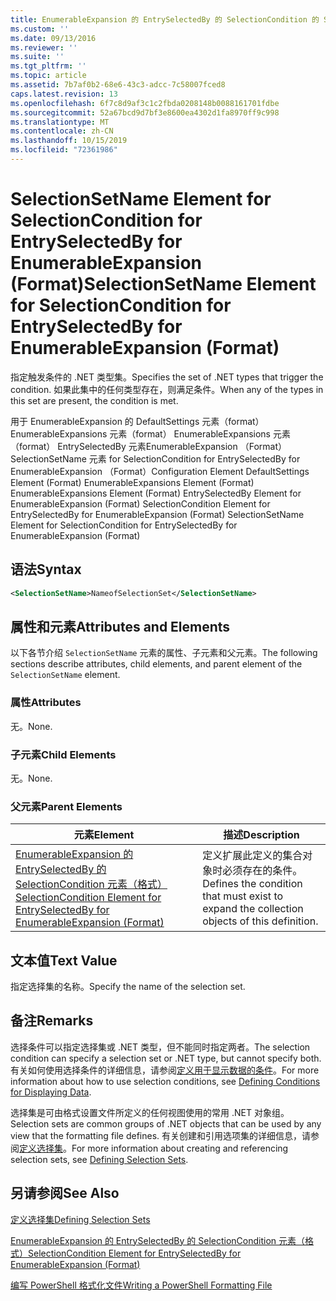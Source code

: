 ```yaml
---
title: EnumerableExpansion 的 EntrySelectedBy 的 SelectionCondition 的 SelectionSetName 元素（格式） |Microsoft Docs
ms.custom: ''
ms.date: 09/13/2016
ms.reviewer: ''
ms.suite: ''
ms.tgt_pltfrm: ''
ms.topic: article
ms.assetid: 7b7af0b2-68e6-43c3-adcc-7c58007fced8
caps.latest.revision: 13
ms.openlocfilehash: 6f7c8d9af3c1c2fbda0208148b0088161701fdbe
ms.sourcegitcommit: 52a67bcd9d7bf3e8600ea4302d1fa8970ff9c998
ms.translationtype: MT
ms.contentlocale: zh-CN
ms.lasthandoff: 10/15/2019
ms.locfileid: "72361986"
---
```

# <a name="selectionsetname-element-for-selectioncondition-for-entryselectedby-for-enumerableexpansion-format"></a><span data-ttu-id="9de02-102">SelectionSetName Element for SelectionCondition for EntrySelectedBy for EnumerableExpansion (Format)</span><span class="sxs-lookup"><span data-stu-id="9de02-102">SelectionSetName Element for SelectionCondition for EntrySelectedBy for EnumerableExpansion (Format)</span></span>

<span data-ttu-id="9de02-103">指定触发条件的 .NET 类型集。</span><span class="sxs-lookup"><span data-stu-id="9de02-103">Specifies the set of .NET types that trigger the condition.</span></span> <span data-ttu-id="9de02-104">如果此集中的任何类型存在，则满足条件。</span><span class="sxs-lookup"><span data-stu-id="9de02-104">When any of the types in this set are present, the condition is met.</span></span>

<span data-ttu-id="9de02-105">用于 EnumerableExpansion 的 DefaultSettings 元素（format） EnumerableExpansions 元素（format） EnumerableExpansions 元素（format） EntrySelectedBy 元素EnumerableExpansion （Format） SelectionSetName 元素 for SelectionCondition for EntrySelectedBy for EnumerableExpansion （Format）</span><span class="sxs-lookup"><span data-stu-id="9de02-105">Configuration Element DefaultSettings Element (Format) EnumerableExpansions Element (Format) EnumerableExpansions Element (Format) EntrySelectedBy Element for EnumerableExpansion (Format) SelectionCondition Element for EntrySelectedBy for EnumerableExpansion (Format) SelectionSetName Element for SelectionCondition for EntrySelectedBy for EnumerableExpansion (Format)</span></span>

## <a name="syntax"></a><span data-ttu-id="9de02-106">语法</span><span class="sxs-lookup"><span data-stu-id="9de02-106">Syntax</span></span>

```xml
<SelectionSetName>NameofSelectionSet</SelectionSetName>
```

## <a name="attributes-and-elements"></a><span data-ttu-id="9de02-107">属性和元素</span><span class="sxs-lookup"><span data-stu-id="9de02-107">Attributes and Elements</span></span>

<span data-ttu-id="9de02-108">以下各节介绍 `SelectionSetName` 元素的属性、子元素和父元素。</span><span class="sxs-lookup"><span data-stu-id="9de02-108">The following sections describe attributes, child elements, and parent element of the `SelectionSetName` element.</span></span>

### <a name="attributes"></a><span data-ttu-id="9de02-109">属性</span><span class="sxs-lookup"><span data-stu-id="9de02-109">Attributes</span></span>

<span data-ttu-id="9de02-110">无。</span><span class="sxs-lookup"><span data-stu-id="9de02-110">None.</span></span>

### <a name="child-elements"></a><span data-ttu-id="9de02-111">子元素</span><span class="sxs-lookup"><span data-stu-id="9de02-111">Child Elements</span></span>

<span data-ttu-id="9de02-112">无。</span><span class="sxs-lookup"><span data-stu-id="9de02-112">None.</span></span>

### <a name="parent-elements"></a><span data-ttu-id="9de02-113">父元素</span><span class="sxs-lookup"><span data-stu-id="9de02-113">Parent Elements</span></span>

|<span data-ttu-id="9de02-114">元素</span><span class="sxs-lookup"><span data-stu-id="9de02-114">Element</span></span>|<span data-ttu-id="9de02-115">描述</span><span class="sxs-lookup"><span data-stu-id="9de02-115">Description</span></span>|
|-------------|-----------------|
|[<span data-ttu-id="9de02-116">EnumerableExpansion 的 EntrySelectedBy 的 SelectionCondition 元素（格式）</span><span class="sxs-lookup"><span data-stu-id="9de02-116">SelectionCondition Element for EntrySelectedBy for EnumerableExpansion (Format)</span></span>](./selectioncondition-element-for-entryselectedby-for-enumerableexpansion-format.md)|<span data-ttu-id="9de02-117">定义扩展此定义的集合对象时必须存在的条件。</span><span class="sxs-lookup"><span data-stu-id="9de02-117">Defines the condition that must exist to expand the collection objects of this definition.</span></span>|

## <a name="text-value"></a><span data-ttu-id="9de02-118">文本值</span><span class="sxs-lookup"><span data-stu-id="9de02-118">Text Value</span></span>

<span data-ttu-id="9de02-119">指定选择集的名称。</span><span class="sxs-lookup"><span data-stu-id="9de02-119">Specify the name of the selection set.</span></span>

## <a name="remarks"></a><span data-ttu-id="9de02-120">备注</span><span class="sxs-lookup"><span data-stu-id="9de02-120">Remarks</span></span>

<span data-ttu-id="9de02-121">选择条件可以指定选择集或 .NET 类型，但不能同时指定两者。</span><span class="sxs-lookup"><span data-stu-id="9de02-121">The selection condition can specify a selection set or .NET type, but cannot specify both.</span></span> <span data-ttu-id="9de02-122">有关如何使用选择条件的详细信息，请参阅[定义用于显示数据的条件](./defining-conditions-for-displaying-data.md)。</span><span class="sxs-lookup"><span data-stu-id="9de02-122">For more information about how to use selection conditions, see [Defining Conditions for Displaying Data](./defining-conditions-for-displaying-data.md).</span></span>

<span data-ttu-id="9de02-123">选择集是可由格式设置文件所定义的任何视图使用的常用 .NET 对象组。</span><span class="sxs-lookup"><span data-stu-id="9de02-123">Selection sets are common groups of .NET objects that can be used by any view that the formatting file defines.</span></span> <span data-ttu-id="9de02-124">有关创建和引用选项集的详细信息，请参阅[定义选择集](./defining-selection-sets.md)。</span><span class="sxs-lookup"><span data-stu-id="9de02-124">For more information about creating and referencing selection sets, see [Defining Selection Sets](./defining-selection-sets.md).</span></span>

## <a name="see-also"></a><span data-ttu-id="9de02-125">另请参阅</span><span class="sxs-lookup"><span data-stu-id="9de02-125">See Also</span></span>

[<span data-ttu-id="9de02-126">定义选择集</span><span class="sxs-lookup"><span data-stu-id="9de02-126">Defining Selection Sets</span></span>](./defining-selection-sets.md)

[<span data-ttu-id="9de02-127">EnumerableExpansion 的 EntrySelectedBy 的 SelectionCondition 元素（格式）</span><span class="sxs-lookup"><span data-stu-id="9de02-127">SelectionCondition Element for EntrySelectedBy for EnumerableExpansion (Format)</span></span>](./selectioncondition-element-for-entryselectedby-for-enumerableexpansion-format.md)

[<span data-ttu-id="9de02-128">编写 PowerShell 格式化文件</span><span class="sxs-lookup"><span data-stu-id="9de02-128">Writing a PowerShell Formatting File</span></span>](./writing-a-powershell-formatting-file.md)
